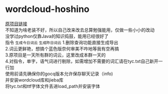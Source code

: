 # wordcloud-hoshino
[原项目链接](https://github.com/erweixi/wordcloud-hoshino7)<br> 
不知道为啥老装不好，所以自己改来改去总算勉强能用，仅做一些小小的改动<br> 
没学过python仅靠Java的知识捣鼓，能用已经很好了<br> 
指令 `生成今日词云` `生成昨日词云`
1.删除查询功能直接生成导出<br> 
2.词云更鲜艳，想搞个蓝色版奈何审美不咋地等我有空再搞<br> 
3.原项目是一天所有群的词云，这里改成本群一天的<br> 
4.对指令，单字，语气词进行剔除，如需增加不需要的词汇请在tyc.txt自己新开一行加<br> 
使用前请先确保你的gocq版本允许保存聊天记录（info)<br> 
并安装wordcloud库和jieba库<br>
将tyc.txt和ttf字体文件丢进load_path并安装字体<br> 

